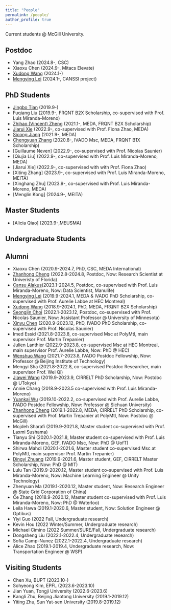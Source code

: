 ```yaml
---
title: "People"
permalink: /people/
author_profile: true
---
```



Current students @ McGill University.

## Postdoc
* Yang Zhao (2024.8-, CSC)
* Xiaoxu Chen (2024.9-, Mitacs Elevate)
* [Xudong Wang](https://martina1024.github.io/) (2024.1-)  
* [Mengying Lei](https://scholar.google.com/citations?user=vWdutQIAAAAJ&hl=en) (2024.1-, CANSSI project)

## PhD Students
* [Jingbo Tian](https://joshuatian-mcgill.github.io/) (2019.9-)
* Fuqiang Liu (2019.9-, FRQNT B2X Scholarship, co-supervised with Prof. Luis Miranda-Moreno)
* [Zhihao (Vincent) Zheng](https://vincent-zheng.com/) (2021.1-, MEDA, FRQNT B2X Scholarship)
* [Jiarui Xie]() (2022.9-, co-supervised with Prof. Fiona Zhao, MEDA)
* [Sicong Jiang](https://sicongjiang.fun/) (2021.9-, MEDA)
* [Chengyuan Zhang](https://chengyuanzhang.wixsite.com/home) (2020.8-, IVADO Msc, MEDA, FRQNT B1X Scholarship)
* [Guillaume Neven] (2022.9-, co-supervised with Prof. Nicolas Saunier)
* [Qiujia Liu] (2022.9-, co-supervised with Prof. Luis Miranda-Moreno, MEDA)
* [Jiarui Xie] (2022.9-, co-supervised with with Prof. Fiona Zhao)
* [Xiting Zhang] (2023.9-, co-supervised with Prof. Luis Miranda-Moreno, MEITA)
* [Xinghang Zhu] (2023.9-, co-supervised with Prof. Luis Miranda-Moreno, MEDA)
* [Menglin Kong] (2024.9-, MEITA)

## Master Students
* [Alicia Qiao] (2023.9-,MEUSMA)

## Undergraduate Students



## Alumni
* Xiaoxu Chen (2020.9-2024.7, PhD, CSC, MEDA International)
* [Zhanhong Cheng](https://chengzhanhong.github.io/) (2022.8-2024.8, Postdoc, Now: Research Scientist at Univeristy of Florida)
* [Cansu Alakus](https://scholar.google.com.tr/citations?user=9XmcxlUAAAAJ&hl=en)(2023.1-2024.5, Postdoc, co-supervised with Prof. Luis Miranda-Moreno, Now: Data Scientist, Manulife)
* [Mengying Lei](https://scholar.google.com/citations?user=vWdutQIAAAAJ&hl=en) (2019.9-2024.1, MEDA & IVADO PhD Scholarship, co-supervised with Prof. Aurelie Labbe at HEC Montreal)
* [Xudong Wang](https://martina1024.github.io/) (2018.9-2024.1, PhD, MEDA, FRQNT B2X Scholarship)  
* [Seongjin Choi](https://benchoi93.github.io/) (2022.1-2023.12, Postdoc, co-supervised with Prof. Nicolas Saunier, Now: Assistant Professor @ University of Minnesota)
* [Xinyu Chen](https://transdim.github.io/) (2020.9-2023.12, PhD, IVADO PhD Scholarship, co-supervised with Prof. Nicolas Saunier)
* Imed Essid (2021.8-2023.8, co-supervised Msc at PolyMtl, main supervisor Prof. Martin Trepanier)
* Julien Lanthier (2022.9-2023.8, co-supervised Msc at HEC Montreal, main supervisor Prof. Aurelie Labbe, Now: PhD @ HEC)
* [Wenshuo Wang](https://wenshuowang.github.io/) (2021.7-2023.8, IVADO Postdoc Fellowship, Now: Professor @ Beijing Institute of Technology)
* Mengyi Sha (2021.8-2022.8, co-supervised Postdoc Researcher, main supervisor Prof. Wei Qi)
* [Jiawei Wang](https://wangjw6.github.io/) (2019.9-2023.9, CIRRELT PhD Scholarship, Now: Postdoc @ UTokyo)
* Annie Chang (2018.9-2023.5 co-supervised with Prof. Luis Miranda-Moreno)
* [Yuankai Wu](https://kaimaoge.github.io/) (2019.10-2022.2, co-supervised with Prof. Aurelie Labbe, IVADO Postdoc Fellowship, Now: Professor @ Sichuan University)
* [Zhanhong Cheng](https://chengzhanhong.github.io/) (2019.1-2022.8, MEDA, CIRRELT PhD Scholarship, co-supervised with Prof. Martin Trepanier at PolyMtl, Now: Postdoc @ McGill)
* Mojdeh Sharafi (2019.9-2021.8, Master student co-supervised with Prof. Laxmi Sushama)
* Tianyu Shi (2020.1-2021.8, Master student co-supervised with Prof. Luis Miranda-Moreno, GEF, IVADO Msc, Now: PhD @ UofT)
* Shirwa Mahdi (2020.1-2021.6, Master student co-supervised Msc at PolyMtl, main supervisor Prof. Martin Trepanier)
* [Dingyi Zhuang](https://zhuangdingyi.github.io/) (2019.9-2021.6, Master student, GEF, CIRRELT Master Scholarship, Now: PhD @ MIT)
* Lulu Tan (2019.9-2020.12, Master student co-supervised with Prof. Luis Miranda-Moreno, Now: Machine Learning Engineer @ Unity Technology)
* Zhenyuan Ma (2019.1-2020.12, Master student, Now: Research Engineer @ State Grid Corporation of China)
* Ce Zhang (2018.9-2020.12, Master student co-supervised with Prof. Luis Miranda-Moreno, Now: PhD @ Waterloo)
* Leila Hawa (2019.1-2020.6, Master student, Now: Solution Engineer @ Optibus)
* Yiyi Guo (2022 Fall, Undergraduate research)
* Kevin Hou (2022 Winter/Summer, Undergraduate research)
* Michael Cimino (2022 Summer/SURE/Fall, Undergraduate research)
* Dongsheng Liu (2022.1-2022.4, Undergraduate research)
* Sofia Camp-Nunez (2022.1-2022.4, Undergraduate research)
* Alice Zhao (2019.1-2019.4, Undergraduate research, Now: Transportation Engineer @ WSP)



## Visiting Students
* Chen Xu, BUPT (2023.10-)
* Sohyeong Kim, EPFL (2023.6-2023.10)
* Jian Yuan, Tongji University (2022.6-2023.6)
* Kangli Zhu, Beijing Jiaotong University (2019.1-2019.12)
* Yiting Zhu, Sun Yat-sen University (2019.8-2019.12)
